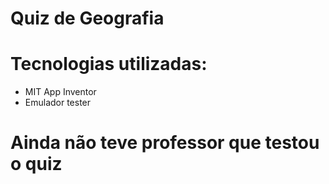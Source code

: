 # Quiz de Geografia

# Tecnologias utilizadas:
- MIT App Inventor
- Emulador tester

# Ainda não teve professor que testou o quiz

